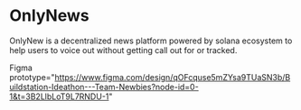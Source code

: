 # OnlyNews
OnlyNew is a decentralized news platform powered by solana ecosystem to help users to voice out without getting call out for or tracked.


<a> Figma prototype="https://www.figma.com/design/qOFcquse5mZYsa9TUaSN3b/Buildstation-Ideathon---Team-Newbies?node-id=0-1&t=3B2LlbLoT9L7RNDU-1" </a>
